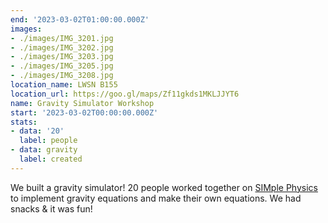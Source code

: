 ```yaml
---
end: '2023-03-02T01:00:00.000Z'
images:
- ./images/IMG_3201.jpg
- ./images/IMG_3202.jpg
- ./images/IMG_3203.jpg
- ./images/IMG_3205.jpg
- ./images/IMG_3208.jpg
location_name: LWSN B155
location_url: https://goo.gl/maps/Zf11gkds1MKLJJYT6
name: Gravity Simulator Workshop
start: '2023-03-02T00:00:00.000Z'
stats:
- data: '20'
  label: people
- data: gravity
  label: created
---
```


We built a gravity simulator! 20 people worked together on [SIMple Physics](https://gravity.simple-physics.org/) to implement gravity equations and make their own equations. We had snacks & it was fun!